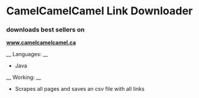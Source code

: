 # CamelCamelCamel Link Downloader
### downloads best sellers on

__www.camelcamelcamel.ca__

__ Languages: __
* Java

__ Working: __ 
* Scrapes all pages and saves an csv file with all links
